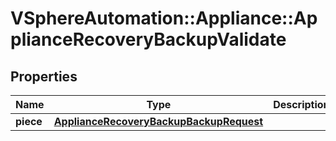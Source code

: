 # VSphereAutomation::Appliance::ApplianceRecoveryBackupValidate

## Properties
Name | Type | Description | Notes
------------ | ------------- | ------------- | -------------
**piece** | [**ApplianceRecoveryBackupBackupRequest**](ApplianceRecoveryBackupBackupRequest.md) |  | [optional] 


